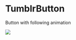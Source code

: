 # TumblrButton

Button with following animation

![](https://github.com/AlexTilinina/TumblrButton/blob/master/readmeRefs/ezgif-2-c4320701ee.gif)
